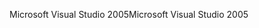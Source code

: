 <span data-ttu-id="4a5c0-101">Microsoft Visual Studio 2005</span><span class="sxs-lookup"><span data-stu-id="4a5c0-101">Microsoft Visual Studio 2005</span></span>